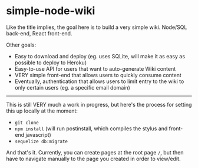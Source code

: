 # simple-node-wiki

Like the title implies, the goal here is to build a very simple wiki.  Node/SQL back-end, React front-end.

Other goals:

* Easy to download and deploy (eg. uses SQLite, will make it as easy as possible to deploy to Heroku)
* Easy-to-use API for users that want to auto-generate Wiki content
* VERY simple front-end that allows users to quickly consume content
* Eventually, authentication that allows users to limit entry to the wiki to only certain users (eg. a specific email domain)

***

This is still VERY much a work in progress, but here's the process for setting this up locally at the moment:

* `git clone`
* `npm install` (will run postinstall, which compiles the stylus and front-end javascript)
* `sequelize db:migrate`

And that's it.  Currently, you can create pages at the root page `/`, but then have to navigate manually to the page you created in order to view/edit.


